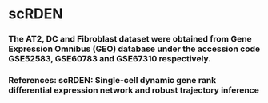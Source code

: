 # scRDEN
### The AT2, DC and Fibroblast dataset were obtained from Gene Expression Omnibus (GEO) database under the accession code GSE52583, GSE60783 and GSE67310 respectively.
### References: scRDEN: Single-cell dynamic gene rank differential expression network and robust trajectory inference
